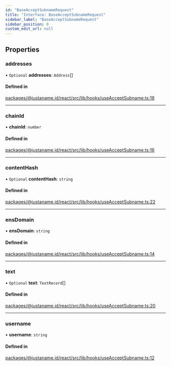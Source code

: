 ```yaml
---
id: "BaseAcceptSubnameRequest"
title: "Interface: BaseAcceptSubnameRequest"
sidebar_label: "BaseAcceptSubnameRequest"
sidebar_position: 0
custom_edit_url: null
---
```


## Properties

### addresses

• `Optional` **addresses**: `Address`[]

#### Defined in

[packages/@justaname.id/react/src/lib/hooks/useAcceptSubname.ts:18](https://github.com/JustaName-id/JustaName-sdk/blob/610ce53/packages/@justaname.id/react/src/lib/hooks/useAcceptSubname.ts#L18)

___

### chainId

• **chainId**: `number`

#### Defined in

[packages/@justaname.id/react/src/lib/hooks/useAcceptSubname.ts:16](https://github.com/JustaName-id/JustaName-sdk/blob/610ce53/packages/@justaname.id/react/src/lib/hooks/useAcceptSubname.ts#L16)

___

### contentHash

• `Optional` **contentHash**: `string`

#### Defined in

[packages/@justaname.id/react/src/lib/hooks/useAcceptSubname.ts:22](https://github.com/JustaName-id/JustaName-sdk/blob/610ce53/packages/@justaname.id/react/src/lib/hooks/useAcceptSubname.ts#L22)

___

### ensDomain

• **ensDomain**: `string`

#### Defined in

[packages/@justaname.id/react/src/lib/hooks/useAcceptSubname.ts:14](https://github.com/JustaName-id/JustaName-sdk/blob/610ce53/packages/@justaname.id/react/src/lib/hooks/useAcceptSubname.ts#L14)

___

### text

• `Optional` **text**: `TextRecord`[]

#### Defined in

[packages/@justaname.id/react/src/lib/hooks/useAcceptSubname.ts:20](https://github.com/JustaName-id/JustaName-sdk/blob/610ce53/packages/@justaname.id/react/src/lib/hooks/useAcceptSubname.ts#L20)

___

### username

• **username**: `string`

#### Defined in

[packages/@justaname.id/react/src/lib/hooks/useAcceptSubname.ts:12](https://github.com/JustaName-id/JustaName-sdk/blob/610ce53/packages/@justaname.id/react/src/lib/hooks/useAcceptSubname.ts#L12)
